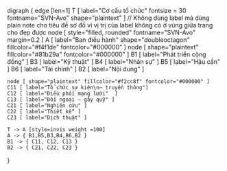 digraph {
	edge [len=1]
	T [ label="Cơ cấu tổ chức" fontsize = 30 fontname="SVN-Avo" shape="plaintext" ]	// Không dùng label mà dùng plain note cho tiêu đề sơ đồ vì vị trị của label không có ở vùng giữa trang cho đẹp được
	node [ style="filled, rounded" fontname="SVN-Avo" margin=0.2 ]
	A [ label="Ban điều hành" shape="doubleoctagon" fillcolor="#f4f1de" fontcolor="#000000" ]
	node [ shape="plaintext" fillcolor="#81b29a" fontcolor="#000000" ]
	B1 [ label="Phát triển cộng đồng" ]
	B3 [ label="Kỹ thuật" ]
	B4 [ label="Nhân sự" ]
	B5 [ label="Hậu cần"  ]
	B6 [ label="Tài chính"  ]
	B2 [ label="Nội dung" ]
	
	node [ shape="plaintext" fillcolor="#f2cc8f" fontcolor="#000000" ]
	C11 [ label="Tổ chức sự kiện\n– truyền thông"]
	C12 [ label="Điều phối mạng lưới"  ]
	C13 [ label="Đối ngoại – gây quỹ" ]
	C21 [ label="Nghiên cứu" ]
	C22 [ label="Thiết kế" ]
	C23 [ label="Dịch thuật" ]
	
	T -> A [style=invis weight =100]
	A -> { B1,B5,B3,B4,B6,B2 } 
	B1 -> { C11, C12, C13 }
	B2 -> { C21, C22, C23 }
}